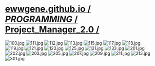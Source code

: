 
# [ewwgene.github.io /](https://ewwgene.github.io/) [_PROGRAMMING_ /](https://ewwgene.github.io/PROGRAMMING) [Project_Manager_2.0 /](https://ewwgene.github.io/Project_Manager_2.0)

<a id="100"></a> ![100.jpg](https://ewwgene.github.io/Project_Manager_2.0/100.jpg)
<a id="111"></a> ![111.jpg](https://ewwgene.github.io/Project_Manager_2.0/111.jpg)
<a id="112"></a> ![112.jpg](https://ewwgene.github.io/Project_Manager_2.0/112.jpg)
<a id="113"></a> ![113.jpg](https://ewwgene.github.io/Project_Manager_2.0/113.jpg)
<a id="115"></a> ![115.jpg](https://ewwgene.github.io/Project_Manager_2.0/115.jpg)
<a id="117"></a> ![117.jpg](https://ewwgene.github.io/Project_Manager_2.0/117.jpg)
<a id="118"></a> ![118.jpg](https://ewwgene.github.io/Project_Manager_2.0/118.jpg)
<a id="119"></a> ![119.jpg](https://ewwgene.github.io/Project_Manager_2.0/119.jpg)
<a id="121"></a> ![121.jpg](https://ewwgene.github.io/Project_Manager_2.0/121.jpg)
<a id="123"></a> ![123.jpg](https://ewwgene.github.io/Project_Manager_2.0/123.jpg)
<a id="125"></a> ![125.jpg](https://ewwgene.github.io/Project_Manager_2.0/125.jpg)
<a id="131"></a> ![131.jpg](https://ewwgene.github.io/Project_Manager_2.0/131.jpg)
<a id="133"></a> ![133.jpg](https://ewwgene.github.io/Project_Manager_2.0/133.jpg)
<a id="201m"></a> ![201.jpg](https://ewwgene.github.io/Project_Manager_2.0/Making/201.jpg)
<a id="202m"></a> ![202.jpg](https://ewwgene.github.io/Project_Manager_2.0/Making/202.jpg)
<a id="203m"></a> ![203.jpg](https://ewwgene.github.io/Project_Manager_2.0/Making/203.jpg)
<a id="205m"></a> ![205.jpg](https://ewwgene.github.io/Project_Manager_2.0/Making/205.jpg)
<a id="207m"></a> ![207.jpg](https://ewwgene.github.io/Project_Manager_2.0/Making/207.jpg)
<a id="209m"></a> ![209.jpg](https://ewwgene.github.io/Project_Manager_2.0/Making/209.jpg)
<a id="211m"></a> ![211.jpg](https://ewwgene.github.io/Project_Manager_2.0/Making/211.jpg)
<a id="213m"></a> ![213.jpg](https://ewwgene.github.io/Project_Manager_2.0/Making/213.jpg)
<a id="301"></a> ![301.jpg](https://ewwgene.github.io/Project_Manager_2.0/301.jpg)

